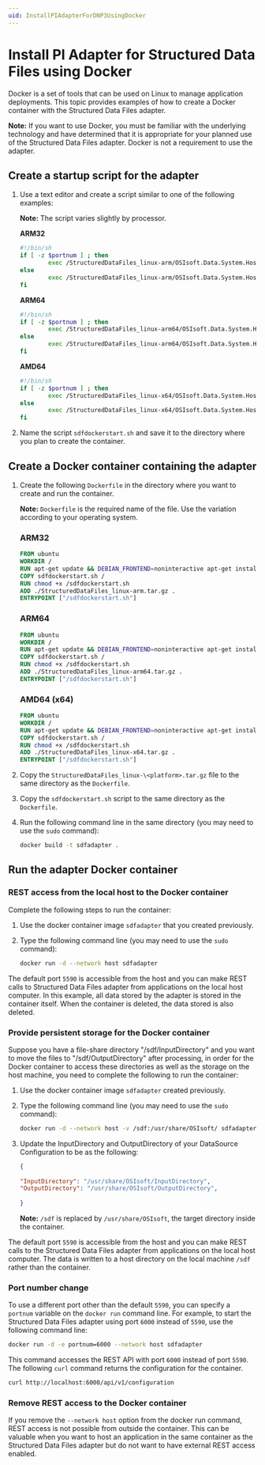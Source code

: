 ```yaml
---
uid: InstallPIAdapterForDNP3UsingDocker
---
```


# Install PI Adapter for Structured Data Files using Docker

Docker is a set of tools that can be used on Linux to manage application deployments. This topic provides examples of how to create a Docker container with the Structured Data Files adapter.

**Note:** If you want to use Docker, you must be familiar with the underlying technology and have determined that it is appropriate for your planned use of the Structured Data Files adapter. Docker is not a requirement to use the adapter.

## Create a startup script for the adapter

1. Use a text editor and create a script similar to one of the following examples:

	**Note:** The script varies slightly by processor.

	**ARM32**

	```bash
	#!/bin/sh
	if [ -z $portnum ] ; then
			exec /StructuredDataFiles_linux-arm/OSIsoft.Data.System.Host
	else
			exec /StructuredDataFiles_linux-arm/OSIsoft.Data.System.Host --port:$portnum
	fi
	```
	
	**ARM64**
	
	```bash
	#!/bin/sh
	if [ -z $portnum ] ; then
			exec /StructuredDataFiles_linux-arm64/OSIsoft.Data.System.Host
	else
			exec /StructuredDataFiles_linux-arm64/OSIsoft.Data.System.Host --port:$portnum
	fi
	```
	
	**AMD64**
	
	```bash
	#!/bin/sh
	if [ -z $portnum ] ; then
			exec /StructuredDataFiles_linux-x64/OSIsoft.Data.System.Host
	else
			exec /StructuredDataFiles_linux-x64/OSIsoft.Data.System.Host --port:$portnum
	fi
	```
	
2. Name the script `sdfdockerstart.sh` and save it to the directory where you plan to create the container.

## Create a Docker container containing the adapter

1. Create the following `Dockerfile` in the directory where you want to create and run the container. 

	**Note:** `Dockerfile` is the required name of the file. Use the variation according to your operating system.

	### ARM32

	```dockerfile
	FROM ubuntu
	WORKDIR /
	RUN apt-get update && DEBIAN_FRONTEND=noninteractive apt-get install -y ca-certificates libicu60 libssl1.1 curl
	COPY sdfdockerstart.sh /
	RUN chmod +x /sdfdockerstart.sh
	ADD ./StructuredDataFiles_linux-arm.tar.gz .
	ENTRYPOINT ["/sdfdockerstart.sh"]
	```
	
	### ARM64

	```dockerfile
	FROM ubuntu
	WORKDIR /
	RUN apt-get update && DEBIAN_FRONTEND=noninteractive apt-get install -y ca-certificates libicu66 libssl1.1 curl
	COPY sdfdockerstart.sh /
	RUN chmod +x /sdfdockerstart.sh
	ADD ./StructuredDataFiles_linux-arm64.tar.gz .
	ENTRYPOINT ["/sdfdockerstart.sh"]
	```

	### AMD64 (x64)

	```dockerfile
	FROM ubuntu
	WORKDIR /
	RUN apt-get update && DEBIAN_FRONTEND=noninteractive apt-get install -y ca-certificates libicu66 libssl1.1 curl
	COPY sdfdockerstart.sh /
	RUN chmod +x /sdfdockerstart.sh
	ADD ./StructuredDataFiles_linux-x64.tar.gz .
	ENTRYPOINT ["/sdfdockerstart.sh"]
	```

2. Copy the `StructuredDataFiles_linux-\<platform>.tar.gz` file to the same directory as the `Dockerfile`.

3. Copy the `sdfdockerstart.sh` script to the same directory as the `Dockerfile`.

4. Run the following command line in the same directory (you may need to use the `sudo` command):

	```bash
	docker build -t sdfadapter .
	```

## Run the adapter Docker container

### REST access from the local host to the Docker container

Complete the following steps to run the container:

1. Use the docker container image `sdfadapter` that you created previously.
2. Type the following command line (you may need to use the `sudo` command):

	```bash
	docker run -d --network host sdfadapter
	```

The default port `5590` is accessible from the host and you can make REST calls to Structured Data Files adapter from applications on the local host computer. In this example, all data stored by the adapter is stored in the container itself. When the container is deleted, the data stored is also deleted.

### Provide persistent storage for the Docker container

Suppose you have a file-share directory "/sdf/InputDirectory" and you want to move the files to "/sdf/OutputDirectory" after processing, in order for the Docker container to access these directories as well as the storage on the host machine, you need to complete the following to run the container:

1. Use the docker container image `sdfadapter` created previously.
2. Type the following command line (you may need to use the `sudo` command):

	```bash
	docker run -d --network host -v /sdf:/usr/share/OSIsoft/ sdfadapter
	```
3. Update the InputDirectory and OutputDirectory of your DataSource Configuration to be as the following: 
	```json
	{
	 
	"InputDirectory": "/usr/share/OSIsoft/InputDirectory",
	"OutputDirectory": "/usr/share/OSIsoft/OutputDirectory",
	 
	}
	```
	**Note:** `/sdf` is replaced by `/usr/share/OSIsoft`, the target directory inside the container.
	
The default port `5590` is accessible from the host and you can make REST calls to the Structured Data Files adapter from applications on the local host computer. The data is written to a host directory on the local machine `/sdf` rather than the container. 

### Port number change

To use a different port other than the default `5590`, you can specify a `portnum` variable on the `docker run` command line. For example, to start the Structured Data Files adapter using port `6000` instead of `5590`, use the following command line:

```bash
docker run -d -e portnum=6000 --network host sdfadapter
```

This command accesses the REST API with port `6000` instead of port `5590`. The following `curl` command returns the configuration for the container.

```bash
curl http://localhost:6000/api/v1/configuration
```

### Remove REST access to the Docker container

If you remove the `--network host` option from the docker run command, REST access is not possible from outside the container. This can be valuable when you want to host an application in the same container as the Structured Data Files adapter but do not want to have external REST access enabled.
